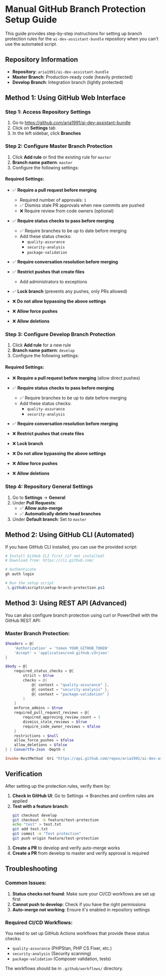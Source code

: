 # Manual GitHub Branch Protection Setup Guide

This guide provides step-by-step instructions for setting up branch protection rules for the `ai-dev-assistant-bundle` repository when you can't use the automated script.

## Repository Information
- **Repository**: `aria1991/ai-dev-assistant-bundle`
- **Master Branch**: Production-ready code (heavily protected)
- **Develop Branch**: Integration branch (lightly protected)

## Method 1: Using GitHub Web Interface

### Step 1: Access Repository Settings
1. Go to https://github.com/aria1991/ai-dev-assistant-bundle
2. Click on **Settings** tab
3. In the left sidebar, click **Branches**

### Step 2: Configure Master Branch Protection

1. Click **Add rule** or find the existing rule for `master`
2. **Branch name pattern**: `master`
3. Configure the following settings:

#### Required Settings:
- ✅ **Require a pull request before merging**
  - Required number of approvals: `1`
  - ✅ Dismiss stale PR approvals when new commits are pushed
  - ❌ Require review from code owners (optional)

- ✅ **Require status checks to pass before merging**
  - ✅ Require branches to be up to date before merging
  - Add these status checks:
    - `quality-assurance`
    - `security-analysis` 
    - `package-validation`

- ✅ **Require conversation resolution before merging**

- ✅ **Restrict pushes that create files**
  - Add administrators to exceptions

- ✅ **Lock branch** (prevents any pushes, only PRs allowed)

- ❌ **Do not allow bypassing the above settings**

- ❌ **Allow force pushes**

- ❌ **Allow deletions**

### Step 3: Configure Develop Branch Protection

1. Click **Add rule** for a new rule
2. **Branch name pattern**: `develop`
3. Configure the following settings:

#### Required Settings:
- ❌ **Require a pull request before merging** (allow direct pushes)

- ✅ **Require status checks to pass before merging**
  - ✅ Require branches to be up to date before merging
  - Add these status checks:
    - `quality-assurance`
    - `security-analysis`

- ✅ **Require conversation resolution before merging**

- ❌ **Restrict pushes that create files**

- ❌ **Lock branch**

- ❌ **Do not allow bypassing the above settings**

- ❌ **Allow force pushes**

- ❌ **Allow deletions**

### Step 4: Repository General Settings

1. Go to **Settings** → **General**
2. Under **Pull Requests**:
   - ✅ **Allow auto-merge**
   - ✅ **Automatically delete head branches**
3. Under **Default branch**: Set to `master`

## Method 2: Using GitHub CLI (Automated)

If you have GitHub CLI installed, you can use the provided script:

```powershell
# Install GitHub CLI first (if not installed)
# Download from: https://cli.github.com/

# Authenticate
gh auth login

# Run the setup script
.\.github\scripts\setup-branch-protection.ps1
```

## Method 3: Using REST API (Advanced)

You can also configure branch protection using curl or PowerShell with the GitHub REST API:

### Master Branch Protection:
```powershell
$headers = @{
    'Authorization' = 'token YOUR_GITHUB_TOKEN'
    'Accept' = 'application/vnd.github.v3+json'
}

$body = @{
    required_status_checks = @{
        strict = $true
        checks = @(
            @{ context = "quality-assurance" },
            @{ context = "security-analysis" },
            @{ context = "package-validation" }
        )
    }
    enforce_admins = $true
    required_pull_request_reviews = @{
        required_approving_review_count = 1
        dismiss_stale_reviews = $true
        require_code_owner_reviews = $false
    }
    restrictions = $null
    allow_force_pushes = $false
    allow_deletions = $false
} | ConvertTo-Json -Depth 4

Invoke-RestMethod -Uri "https://api.github.com/repos/aria1991/ai-dev-assistant-bundle/branches/master/protection" -Method PUT -Headers $headers -Body $body -ContentType "application/json"
```

## Verification

After setting up the protection rules, verify them by:

1. **Check in GitHub UI**: Go to Settings → Branches and confirm rules are applied
2. **Test with a feature branch**:
   ```bash
   git checkout develop
   git checkout -b feature/test-protection
   echo "test" > test.txt
   git add test.txt
   git commit -m "Test protection"
   git push origin feature/test-protection
   ```
3. **Create a PR** to develop and verify auto-merge works
4. **Create a PR** from develop to master and verify approval is required

## Troubleshooting

### Common Issues:
1. **Status checks not found**: Make sure your CI/CD workflows are set up first
2. **Cannot push to develop**: Check if you have the right permissions
3. **Auto-merge not working**: Ensure it's enabled in repository settings

### Required CI/CD Workflows:
You need to set up GitHub Actions workflows that provide these status checks:
- `quality-assurance` (PHPStan, PHP CS Fixer, etc.)
- `security-analysis` (Security scanning)
- `package-validation` (Composer validation, tests)

The workflows should be in `.github/workflows/` directory.
